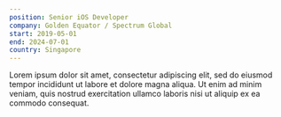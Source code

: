 ```yaml
---
position: Senior iOS Developer
company: Golden Equator / Spectrum Global
start: 2019-05-01
end: 2024-07-01
country: Singapore
---
```


Lorem ipsum dolor sit amet, consectetur adipiscing elit, sed do eiusmod tempor incididunt ut labore et dolore magna aliqua. Ut enim ad minim veniam, quis nostrud exercitation ullamco laboris nisi ut aliquip ex ea commodo consequat.